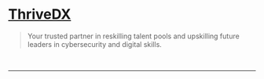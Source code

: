 # [ThriveDX](https://thrivedx.com/)

> Your trusted partner in reskilling talent pools and upskilling future leaders in cybersecurity and digital skills.  

<br />

---  




